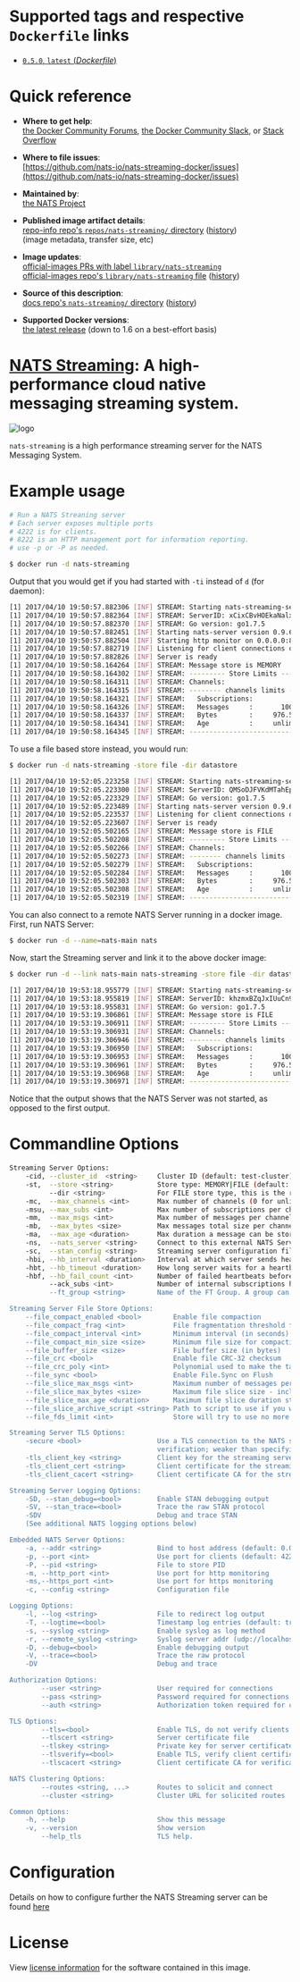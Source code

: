 <!--

********************************************************************************

WARNING:

    DO NOT EDIT "nats-streaming/README.md"

    IT IS AUTO-GENERATED

    (from the other files in "nats-streaming/" combined with a set of templates)

********************************************************************************

-->

# Supported tags and respective `Dockerfile` links

-	[`0.5.0`, `latest` (*Dockerfile*)](https://github.com/nats-io/nats-streaming-docker/blob/3301b7b0e11bfd128eb4ba572fc1fdbfaab8d3e3/Dockerfile)

# Quick reference

-	**Where to get help**:  
	[the Docker Community Forums](https://forums.docker.com/), [the Docker Community Slack](https://blog.docker.com/2016/11/introducing-docker-community-directory-docker-community-slack/), or [Stack Overflow](https://stackoverflow.com/search?tab=newest&q=docker)

-	**Where to file issues**:  
	[https://github.com/nats-io/nats-streaming-docker/issues](https://github.com/nats-io/nats-streaming-docker/issues)

-	**Maintained by**:  
	[the NATS Project](https://github.com/nats-io/nats-streaming-docker)

-	**Published image artifact details**:  
	[repo-info repo's `repos/nats-streaming/` directory](https://github.com/docker-library/repo-info/blob/master/repos/nats-streaming) ([history](https://github.com/docker-library/repo-info/commits/master/repos/nats-streaming))  
	(image metadata, transfer size, etc)

-	**Image updates**:  
	[official-images PRs with label `library/nats-streaming`](https://github.com/docker-library/official-images/pulls?q=label%3Alibrary%2Fnats-streaming)  
	[official-images repo's `library/nats-streaming` file](https://github.com/docker-library/official-images/blob/master/library/nats-streaming) ([history](https://github.com/docker-library/official-images/commits/master/library/nats-streaming))

-	**Source of this description**:  
	[docs repo's `nats-streaming/` directory](https://github.com/docker-library/docs/tree/master/nats-streaming) ([history](https://github.com/docker-library/docs/commits/master/nats-streaming))

-	**Supported Docker versions**:  
	[the latest release](https://github.com/docker/docker/releases/latest) (down to 1.6 on a best-effort basis)

# [NATS Streaming](https://nats.io): A high-performance cloud native messaging streaming system.

![logo](https://raw.githubusercontent.com/docker-library/docs/4a2d30cdf4ff4bc6ae915ada7a058db0c908659d/nats-streaming/logo.png)

`nats-streaming` is a high performance streaming server for the NATS Messaging System.

# Example usage

```bash
# Run a NATS Streaning server
# Each server exposes multiple ports
# 4222 is for clients.
# 8222 is an HTTP management port for information reporting.
# use -p or -P as needed.

$ docker run -d nats-streaming
```

Output that you would get if you had started with `-ti` instead of `d` (for daemon):

```bash
[1] 2017/04/10 19:50:57.882306 [INF] STREAM: Starting nats-streaming-server[test-cluster] version 0.4.0
[1] 2017/04/10 19:50:57.882364 [INF] STREAM: ServerID: xCixCBvHOEkaNalxlv1Xnq
[1] 2017/04/10 19:50:57.882370 [INF] STREAM: Go version: go1.7.5
[1] 2017/04/10 19:50:57.882451 [INF] Starting nats-server version 0.9.6
[1] 2017/04/10 19:50:57.882504 [INF] Starting http monitor on 0.0.0.0:8222
[1] 2017/04/10 19:50:57.882719 [INF] Listening for client connections on 0.0.0.0:4222
[1] 2017/04/10 19:50:57.882826 [INF] Server is ready
[1] 2017/04/10 19:50:58.164264 [INF] STREAM: Message store is MEMORY
[1] 2017/04/10 19:50:58.164302 [INF] STREAM: --------- Store Limits ---------
[1] 2017/04/10 19:50:58.164311 [INF] STREAM: Channels:                  100 *
[1] 2017/04/10 19:50:58.164315 [INF] STREAM: -------- channels limits -------
[1] 2017/04/10 19:50:58.164321 [INF] STREAM:   Subscriptions:          1000 *
[1] 2017/04/10 19:50:58.164326 [INF] STREAM:   Messages     :       1000000 *
[1] 2017/04/10 19:50:58.164337 [INF] STREAM:   Bytes        :     976.56 MB *
[1] 2017/04/10 19:50:58.164341 [INF] STREAM:   Age          :     unlimited *
[1] 2017/04/10 19:50:58.164345 [INF] STREAM: --------------------------------
```

To use a file based store instead, you would run:

```bash
$ docker run -d nats-streaming -store file -dir datastore

[1] 2017/04/10 19:52:05.223258 [INF] STREAM: Starting nats-streaming-server[test-cluster] version 0.4.0
[1] 2017/04/10 19:52:05.223300 [INF] STREAM: ServerID: QMSoDJFVKdMTahEpmE80gd
[1] 2017/04/10 19:52:05.223329 [INF] STREAM: Go version: go1.7.5
[1] 2017/04/10 19:52:05.223489 [INF] Starting nats-server version 0.9.6
[1] 2017/04/10 19:52:05.223537 [INF] Listening for client connections on 0.0.0.0:4222
[1] 2017/04/10 19:52:05.223607 [INF] Server is ready
[1] 2017/04/10 19:52:05.502165 [INF] STREAM: Message store is FILE
[1] 2017/04/10 19:52:05.502208 [INF] STREAM: --------- Store Limits ---------
[1] 2017/04/10 19:52:05.502266 [INF] STREAM: Channels:                  100 *
[1] 2017/04/10 19:52:05.502273 [INF] STREAM: -------- channels limits -------
[1] 2017/04/10 19:52:05.502279 [INF] STREAM:   Subscriptions:          1000 *
[1] 2017/04/10 19:52:05.502284 [INF] STREAM:   Messages     :       1000000 *
[1] 2017/04/10 19:52:05.502303 [INF] STREAM:   Bytes        :     976.56 MB *
[1] 2017/04/10 19:52:05.502308 [INF] STREAM:   Age          :     unlimited *
[1] 2017/04/10 19:52:05.502319 [INF] STREAM: --------------------------------
```

You can also connect to a remote NATS Server running in a docker image. First, run NATS Server:

```bash
$ docker run -d --name=nats-main nats
```

Now, start the Streaming server and link it to the above docker image:

```bash
$ docker run -d --link nats-main nats-streaming -store file -dir datastore -ns nats://nats-main:4222

[1] 2017/04/10 19:53:18.955779 [INF] STREAM: Starting nats-streaming-server[test-cluster] version 0.4.0
[1] 2017/04/10 19:53:18.955819 [INF] STREAM: ServerID: khzmxBZqJxIUuCn91PWKmB
[1] 2017/04/10 19:53:18.955831 [INF] STREAM: Go version: go1.7.5
[1] 2017/04/10 19:53:19.306861 [INF] STREAM: Message store is FILE
[1] 2017/04/10 19:53:19.306911 [INF] STREAM: --------- Store Limits ---------
[1] 2017/04/10 19:53:19.306931 [INF] STREAM: Channels:                  100 *
[1] 2017/04/10 19:53:19.306946 [INF] STREAM: -------- channels limits -------
[1] 2017/04/10 19:53:19.306950 [INF] STREAM:   Subscriptions:          1000 *
[1] 2017/04/10 19:53:19.306953 [INF] STREAM:   Messages     :       1000000 *
[1] 2017/04/10 19:53:19.306961 [INF] STREAM:   Bytes        :     976.56 MB *
[1] 2017/04/10 19:53:19.306968 [INF] STREAM:   Age          :     unlimited *
[1] 2017/04/10 19:53:19.306971 [INF] STREAM: --------------------------------
```

Notice that the output shows that the NATS Server was not started, as opposed to the first output.

# Commandline Options

```bash
Streaming Server Options:
    -cid, --cluster_id  <string>     Cluster ID (default: test-cluster)
    -st,  --store <string>           Store type: MEMORY|FILE (default: MEMORY)
          --dir <string>             For FILE store type, this is the root directory
    -mc,  --max_channels <int>       Max number of channels (0 for unlimited)
    -msu, --max_subs <int>           Max number of subscriptions per channel (0 for unlimited)
    -mm,  --max_msgs <int>           Max number of messages per channel (0 for unlimited)
    -mb,  --max_bytes <size>         Max messages total size per channel (0 for unlimited)
    -ma,  --max_age <duration>       Max duration a message can be stored ("0s" for unlimited)
    -ns,  --nats_server <string>     Connect to this external NATS Server URL (embedded otherwise)
    -sc,  --stan_config <string>     Streaming server configuration file
    -hbi, --hb_interval <duration>   Interval at which server sends heartbeat to a client
    -hbt, --hb_timeout <duration>    How long server waits for a heartbeat response
    -hbf, --hb_fail_count <int>      Number of failed heartbeats before server closes the client connection
          --ack_subs <int>           Number of internal subscriptions handling incoming ACKs (0 means one per client's subscription)
          --ft_group <string>        Name of the FT Group. A group can be 2 or more servers with a single active server and all sharing the same datastore.

Streaming Server File Store Options:
    --file_compact_enabled <bool>        Enable file compaction
    --file_compact_frag <int>            File fragmentation threshold for compaction
    --file_compact_interval <int>        Minimum interval (in seconds) between file compactions
    --file_compact_min_size <size>       Minimum file size for compaction
    --file_buffer_size <size>            File buffer size (in bytes)
    --file_crc <bool>                    Enable file CRC-32 checksum
    --file_crc_poly <int>                Polynomial used to make the table used for CRC-32 checksum
    --file_sync <bool>                   Enable File.Sync on Flush
    --file_slice_max_msgs <int>          Maximum number of messages per file slice (subject to channel limits)
    --file_slice_max_bytes <size>        Maximum file slice size - including index file (subject to channel limits)
    --file_slice_max_age <duration>      Maximum file slice duration starting when the first message is stored (subject to channel limits)
    --file_slice_archive_script <string> Path to script to use if you want to archive a file slice being removed
    --file_fds_limit <int>               Store will try to use no more file descriptors than this given limit

Streaming Server TLS Options:
    -secure <bool>                   Use a TLS connection to the NATS server without
                                     verification; weaker than specifying certificates.
    -tls_client_key <string>         Client key for the streaming server
    -tls_client_cert <string>        Client certificate for the streaming server
    -tls_client_cacert <string>      Client certificate CA for the streaming server

Streaming Server Logging Options:
    -SD, --stan_debug=<bool>         Enable STAN debugging output
    -SV, --stan_trace=<bool>         Trace the raw STAN protocol
    -SDV                             Debug and trace STAN
    (See additional NATS logging options below)

Embedded NATS Server Options:
    -a, --addr <string>              Bind to host address (default: 0.0.0.0)
    -p, --port <int>                 Use port for clients (default: 4222)
    -P, --pid <string>               File to store PID
    -m, --http_port <int>            Use port for http monitoring
    -ms,--https_port <int>           Use port for https monitoring
    -c, --config <string>            Configuration file

Logging Options:
    -l, --log <string>               File to redirect log output
    -T, --logtime=<bool>             Timestamp log entries (default: true)
    -s, --syslog <string>            Enable syslog as log method
    -r, --remote_syslog <string>     Syslog server addr (udp://localhost:514)
    -D, --debug=<bool>               Enable debugging output
    -V, --trace=<bool>               Trace the raw protocol
    -DV                              Debug and trace

Authorization Options:
        --user <string>              User required for connections
        --pass <string>              Password required for connections
        --auth <string>              Authorization token required for connections

TLS Options:
        --tls=<bool>                 Enable TLS, do not verify clients (default: false)
        --tlscert <string>           Server certificate file
        --tlskey <string>            Private key for server certificate
        --tlsverify=<bool>           Enable TLS, verify client certificates
        --tlscacert <string>         Client certificate CA for verification

NATS Clustering Options:
        --routes <string, ...>       Routes to solicit and connect
        --cluster <string>           Cluster URL for solicited routes

Common Options:
    -h, --help                       Show this message
    -v, --version                    Show version
        --help_tls                   TLS help.
```

# Configuration

Details on how to configure further the NATS Streaming server can be found [here](https://github.com/nats-io/nats-streaming-server#configuring)

# License

View [license information](https://github.com/nats-io/nats-streaming-server/blob/master/LICENSE) for the software contained in this image.

